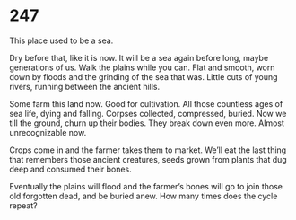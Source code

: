 # 247

This place used to be a sea.

Dry before that, like it is now. It will be a sea again before long, maybe generations of us. Walk the plains while you can. Flat and smooth, worn down by floods and the grinding of the sea that was. Little cuts of young rivers, running between the ancient hills. 

Some farm this land now. Good for cultivation. All those countless ages of sea life, dying and falling. Corpses collected, compressed, buried. Now we till the ground, churn up their bodies. They break down even more. Almost unrecognizable now.

Crops come in and the farmer takes them to market. We’ll eat the last thing that remembers those ancient creatures, seeds grown from plants that dug deep and consumed their bones.

Eventually the plains will flood and the farmer’s bones will go to join those old forgotten dead, and be buried anew. How many times does the cycle repeat? 
